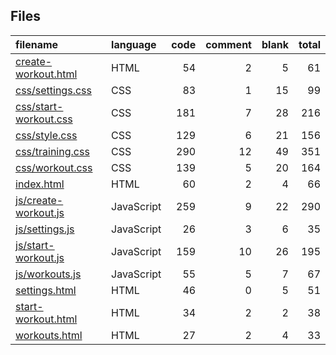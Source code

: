 
## Files
| filename | language | code | comment | blank | total |
| :--- | :--- | ---: | ---: | ---: | ---: |
| [create-workout.html](/create-workout.html) | HTML | 54 | 2 | 5 | 61 |
| [css/settings.css](/css/settings.css) | CSS | 83 | 1 | 15 | 99 |
| [css/start-workout.css](/css/start-workout.css) | CSS | 181 | 7 | 28 | 216 |
| [css/style.css](/css/style.css) | CSS | 129 | 6 | 21 | 156 |
| [css/training.css](/css/training.css) | CSS | 290 | 12 | 49 | 351 |
| [css/workout.css](/css/workout.css) | CSS | 139 | 5 | 20 | 164 |
| [index.html](/index.html) | HTML | 60 | 2 | 4 | 66 |
| [js/create-workout.js](/js/create-workout.js) | JavaScript | 259 | 9 | 22 | 290 |
| [js/settings.js](/js/settings.js) | JavaScript | 26 | 3 | 6 | 35 |
| [js/start-workout.js](/js/start-workout.js) | JavaScript | 159 | 10 | 26 | 195 |
| [js/workouts.js](/js/workouts.js) | JavaScript | 55 | 5 | 7 | 67 |
| [settings.html](/settings.html) | HTML | 46 | 0 | 5 | 51 |
| [start-workout.html](/start-workout.html) | HTML | 34 | 2 | 2 | 38 |
| [workouts.html](/workouts.html) | HTML | 27 | 2 | 4 | 33 |
